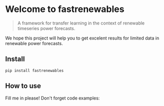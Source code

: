 # Welcome to fastrenewables
> A framework for transfer learning in the context of renewable timeseries power forecasts.


We hope this project will help you to get excelent results for limited data in renewable power forecasts.

## Install

`pip install fastrenewables`

## How to use

Fill me in please! Don't forget code examples:
